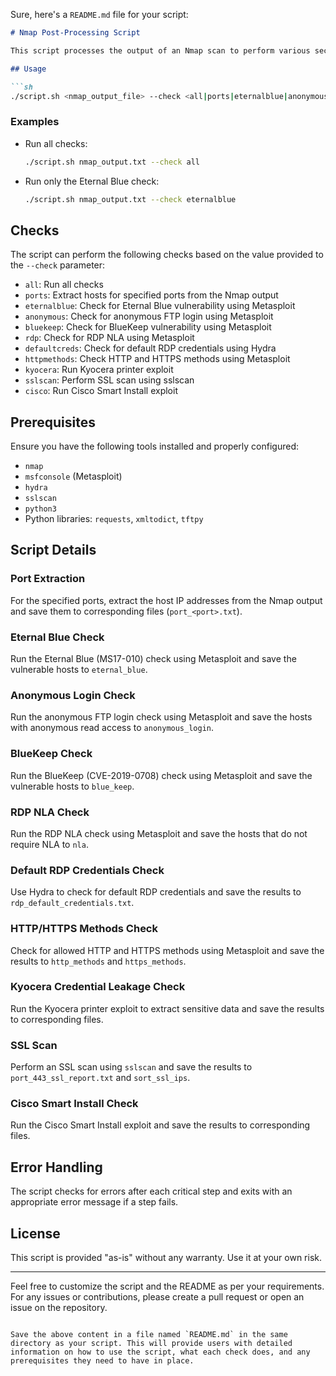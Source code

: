 Sure, here's a `README.md` file for your script:

```markdown
# Nmap Post-Processing Script

This script processes the output of an Nmap scan to perform various security checks. It uses Metasploit, Hydra, and other tools to scan for vulnerabilities and gather information about the scanned hosts.

## Usage

```sh
./script.sh <nmap_output_file> --check <all|ports|eternalblue|anonymous|bluekeep|rdp|defaultcreds|httpmethods|kyocera|sslscan|cisco>
```

### Examples

- Run all checks:
  ```sh
  ./script.sh nmap_output.txt --check all
  ```

- Run only the Eternal Blue check:
  ```sh
  ./script.sh nmap_output.txt --check eternalblue
  ```

## Checks

The script can perform the following checks based on the value provided to the `--check` parameter:

- `all`: Run all checks
- `ports`: Extract hosts for specified ports from the Nmap output
- `eternalblue`: Check for Eternal Blue vulnerability using Metasploit
- `anonymous`: Check for anonymous FTP login using Metasploit
- `bluekeep`: Check for BlueKeep vulnerability using Metasploit
- `rdp`: Check for RDP NLA using Metasploit
- `defaultcreds`: Check for default RDP credentials using Hydra
- `httpmethods`: Check HTTP and HTTPS methods using Metasploit
- `kyocera`: Run Kyocera printer exploit
- `sslscan`: Perform SSL scan using sslscan
- `cisco`: Run Cisco Smart Install exploit

## Prerequisites

Ensure you have the following tools installed and properly configured:

- `nmap`
- `msfconsole` (Metasploit)
- `hydra`
- `sslscan`
- `python3`
- Python libraries: `requests`, `xmltodict`, `tftpy`

## Script Details

### Port Extraction

For the specified ports, extract the host IP addresses from the Nmap output and save them to corresponding files (`port_<port>.txt`).

### Eternal Blue Check

Run the Eternal Blue (MS17-010) check using Metasploit and save the vulnerable hosts to `eternal_blue`.

### Anonymous Login Check

Run the anonymous FTP login check using Metasploit and save the hosts with anonymous read access to `anonymous_login`.

### BlueKeep Check

Run the BlueKeep (CVE-2019-0708) check using Metasploit and save the vulnerable hosts to `blue_keep`.

### RDP NLA Check

Run the RDP NLA check using Metasploit and save the hosts that do not require NLA to `nla`.

### Default RDP Credentials Check

Use Hydra to check for default RDP credentials and save the results to `rdp_default_credentials.txt`.

### HTTP/HTTPS Methods Check

Check for allowed HTTP and HTTPS methods using Metasploit and save the results to `http_methods` and `https_methods`.

### Kyocera Credential Leakage Check

Run the Kyocera printer exploit to extract sensitive data and save the results to corresponding files.

### SSL Scan

Perform an SSL scan using `sslscan` and save the results to `port_443_ssl_report.txt` and `sort_ssl_ips`.

### Cisco Smart Install Check

Run the Cisco Smart Install exploit and save the results to corresponding files.

## Error Handling

The script checks for errors after each critical step and exits with an appropriate error message if a step fails.

## License

This script is provided "as-is" without any warranty. Use it at your own risk.

---

Feel free to customize the script and the README as per your requirements. For any issues or contributions, please create a pull request or open an issue on the repository.
```

Save the above content in a file named `README.md` in the same directory as your script. This will provide users with detailed information on how to use the script, what each check does, and any prerequisites they need to have in place.
